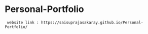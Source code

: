 # Personal-Portfolio
```
 website link : https://saisuprajasakaray.github.io/Personal-Portfolio/
```
